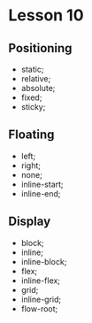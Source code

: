 # Lesson 10

## Positioning

- static;
- relative;
- absolute;
- fixed;
- sticky;

## Floating

- left;
- right;
- none;
- inline-start;
- inline-end;

## Display

- block;
- inline;
- inline-block;
- flex;
- inline-flex;
- grid;
- inline-grid;
- flow-root;
